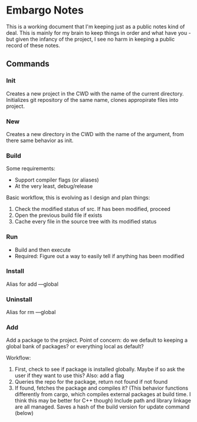 # Embargo Notes

This is a working document that I'm keeping just as a public notes kind of deal. This is mainly for my brain to keep things in order and what have you - but given the infancy of the project, I see no harm in keeping a public record of these notes.

## Commands

### Init 
Creates a new project in the CWD with the name of the current directory. Initializes git repository of the same name, clones appropirate files into project.

### New
Creates a new directory in the CWD with the name of the argument, from there same behavior as init.

### Build
Some requirements:
- Support compiler flags (or aliases)
- At the very least, debug/release

Basic workflow, this is evolving as I design and plan things:

1. Check the modified status of src. If has been modified, proceed
2. Open the previous build file if exists
3. Cache every file in the source tree with its modified status


### Run
- Build and then execute
- Required: Figure out a way to easily tell if anything has been modified 

### Install
Alias for add —global

### Uninstall
Alias for rm —global 

### Add
Add a package to the project. Point of concern: do we default to keeping a global bank of packages? or everything local as default?

Workflow:
1. First, check to see if package is installed globally. Maybe if so ask the user if they want to use this? Also: add a flag
2. Queries the repo for the package, return not found if not found
3. If found, fetches the package and compiles it? (This behavior functions differently from cargo, which compiles external packages at build time. I think this may be better for C++ though) Include path and library linkage are all managed. Saves a hash of the build version for update command (below)
